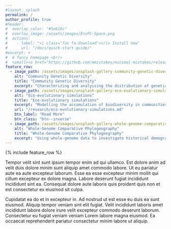 ```yaml
---
#layout: splash
permalink: /
author_profile: true
#header:
#  overlay_color: "#5e616c"
#  overlay_image: /assets/images/EnvPC-Space.png
#  actions:
#    - label: "<i class='fas fa-download'></i> Install now"
#      url: "/docs/quick-start-guide/"
#excerpt: >
#  A fancy homepage <br/>
#  <small><a href="https://github.com/mmistakes/minimal-mistakes/releases/tag/4.17.1">Latest release v4.17.1</a></small>
feature_row:
  - image_path: /assets/images/unsplash-gallery-community-genetic-diversity.png
    alt: "Community Genetic Diversity"
    title: "Community Genetic Diversity"
    excerpt: "Characterizing and analyising the distribution of genetic variation in ecological communities."
  - image_path: /assets/images/unsplash-gallery-eco-evolutionary-simulations.png
    alt: "Eco-evolutionary simulations"
    title: "Eco-evolutionary simulations"
    excerpt: "Modelling the accumulation of biodiversity in communities using individual based eco-evolutionary simulations."
    url: "/research/eco-evolutionary-simulations.md"
    btn_label: "Read More"
    btn_class: "btn--inverse"
  - image_path: /assets/images/unsplash-gallery-whole-genome-comparative-phylogeography.png
    alt: "Whole-Genome Comparative Phylogeography"
    title: "Whole-Genome Comparative Phylogeography"
    excerpt: "Using whole-genome data to investigate historical demography of codistributed taxa."
---
```


{% include feature_row %}

Tempor velit sint sunt ipsum tempor enim ad qui ullamco. Est dolore anim ad velit duis dolore minim sunt aliquip amet commodo labore. Ut eu pariatur aute ea aute excepteur laborum. Esse ea esse excepteur minim mollit qui cillum excepteur ex dolore magna. Labore deserunt fugiat incididunt incididunt sint ea. Consequat dolore aute laboris quis proident quis non et est consectetur ex eiusmod sit culpa.

Cupidatat ea do et in excepteur in. Ad nostrud ut est esse eu duis ea sunt eiusmod. Aliquip tempor veniam sint elit fugiat. Velit incididunt laboris amet incididunt labore dolore irure velit excepteur commodo deserunt laborum. Consectetur eu fugiat veniam veniam Lorem labore magna eiusmod. Ea occaecat reprehenderit pariatur consectetur minim labore ut aliquip.
